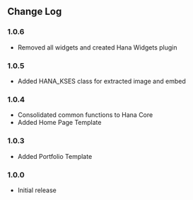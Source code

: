 ## Change Log

### 1.0.6

* Removed all widgets and created Hana Widgets plugin

### 1.0.5

* Added HANA_KSES class for extracted image and embed

### 1.0.4

* Consolidated common functions to Hana Core
* Added Home Page Template

### 1.0.3

* Added Portfolio Template

### 1.0.0

* Initial release
